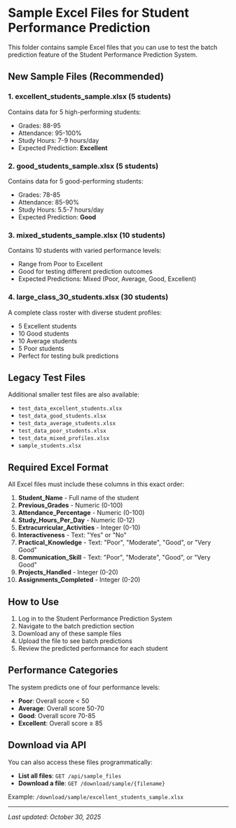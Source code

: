 # Sample Excel Files for Student Performance Prediction

This folder contains sample Excel files that you can use to test the batch prediction feature of the Student Performance Prediction System.

## New Sample Files (Recommended)

### 1. **excellent_students_sample.xlsx** (5 students)
Contains data for 5 high-performing students:
- Grades: 88-95
- Attendance: 95-100%
- Study Hours: 7-9 hours/day
- Expected Prediction: **Excellent**

### 2. **good_students_sample.xlsx** (5 students)
Contains data for 5 good-performing students:
- Grades: 78-85
- Attendance: 85-90%
- Study Hours: 5.5-7 hours/day
- Expected Prediction: **Good**

### 3. **mixed_students_sample.xlsx** (10 students)
Contains 10 students with varied performance levels:
- Range from Poor to Excellent
- Good for testing different prediction outcomes
- Expected Predictions: Mixed (Poor, Average, Good, Excellent)

### 4. **large_class_30_students.xlsx** (30 students)
A complete class roster with diverse student profiles:
- 5 Excellent students
- 10 Good students
- 10 Average students
- 5 Poor students
- Perfect for testing bulk predictions

## Legacy Test Files

Additional smaller test files are also available:
- `test_data_excellent_students.xlsx`
- `test_data_good_students.xlsx`
- `test_data_average_students.xlsx`
- `test_data_poor_students.xlsx`
- `test_data_mixed_profiles.xlsx`
- `sample_students.xlsx`

## Required Excel Format

All Excel files must include these columns in this exact order:

1. **Student_Name** - Full name of the student
2. **Previous_Grades** - Numeric (0-100)
3. **Attendance_Percentage** - Numeric (0-100)
4. **Study_Hours_Per_Day** - Numeric (0-12)
5. **Extracurricular_Activities** - Integer (0-10)
6. **Interactiveness** - Text: "Yes" or "No"
7. **Practical_Knowledge** - Text: "Poor", "Moderate", "Good", or "Very Good"
8. **Communication_Skill** - Text: "Poor", "Moderate", "Good", or "Very Good"
9. **Projects_Handled** - Integer (0-20)
10. **Assignments_Completed** - Integer (0-20)

## How to Use

1. Log in to the Student Performance Prediction System
2. Navigate to the batch prediction section
3. Download any of these sample files
4. Upload the file to see batch predictions
5. Review the predicted performance for each student

## Performance Categories

The system predicts one of four performance levels:

- **Poor**: Overall score < 50
- **Average**: Overall score 50-70
- **Good**: Overall score 70-85
- **Excellent**: Overall score ≥ 85

## Download via API

You can also access these files programmatically:

- **List all files**: `GET /api/sample_files`
- **Download a file**: `GET /download/sample/{filename}`

Example: `/download/sample/excellent_students_sample.xlsx`

---

*Last updated: October 30, 2025*
